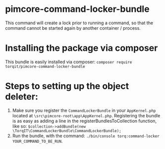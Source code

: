 # pimcore-command-locker-bundle

This command will create a lock prior to running a command, so that the command cannot be started again by another container / process.

# Installing the package via composer

This bundle is easily installed via composer: `composer require torqit/pimcore-command-locker-bundle`

# Steps to setting up the object deleter:

1. Make sure you register the `CommandLockerBundle` in your `AppKernel.php` located at `\src\pimcore-root\app\AppKernel.php`. Registering the bundle is as easy as adding a line in the registerBundlesToCollection function, like so: `$collection->addBundle(new \TorqIT\CommandLockerBundle\CommandLockerBundle);`
2. Run the bundle, with the command: `./bin/console torq:command-locker YOUR_COMMAND_TO_BE_RUN`.
